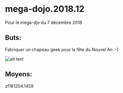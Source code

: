 # mega-dojo.2018.12
Pour le mega-djo du 7 décembre 2018

## Buts:
Fabriquer un chapeau geek pour la fête du Nouvel An :-)

![alt text](https://github.com/epfl-dojo/mega-dojo.2018.12/images/melon1.gif "Logo Title Text 1")



## Moyens:






zf181204.1459
